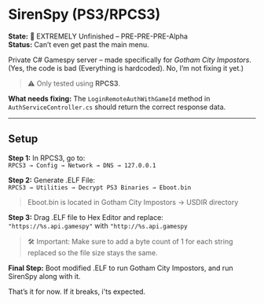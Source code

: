 # SirenSpy (PS3/RPCS3)

**State:** 🚧 EXTREMELY Unfinished – PRE-PRE-PRE-Alpha  
**Status:** Can’t even get past the main menu.  

Private C# Gamespy server – made specifically for *Gotham City Impostors*.  
(Yes, the code is bad (Everything is hardcoded). No, I’m not fixing it yet.)

> ⚠️ Only tested using **RPCS3**.

**What needs fixing:** The `LoginRemoteAuthWithGameId` method in `AuthServiceController.cs` should return the correct response data.

---

## Setup

**Step 1:** In RPCS3, go to:  
`RPCS3 → Config → Network → DNS → 127.0.0.1`

**Step 2:** Generate .ELF File:  
`RPCS3 → Utilities → Decrypt PS3 Binaries → Eboot.bin`
> Eboot.bin is located in Gotham City Impostors → USDIR directory 

**Step 3:** Drag .ELF file to Hex Editor and replace:  
`"https://%s.api.gamespy"` with `"http://%s.api.gamespy`
> 🛠️ Important: Make sure to add a byte count of 1 for each string replaced so the file size stays the same.

**Final Step:** Boot modified .ELF to run Gotham City Impostors, and run SirenSpy along with it.


That’s it for now. If it breaks, i'ts expected.
